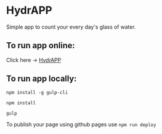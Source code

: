 # HydrAPP

Simple app to count your every day's glass of water. 

## To run app online:

Click here -> [HydrAPP](https://spacehiker.github.io/hydrapp/)

## To run app locally: 

`npm install -g gulp-cli`

`npm install`

`gulp`

To publish your page using github pages use `npm run deploy`
